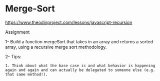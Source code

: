 # Merge-Sort

https://www.theodinproject.com/lessons/javascript-recursion

Assignment

1- Build a function mergeSort that takes in an array and returns a sorted array, using a recursive merge sort methodology.

2- Tips:

    1. Think about what the base case is and what behavior is happening again and again and can actually be delegated to someone else (e.g. that same method!).
